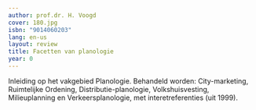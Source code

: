 ```yaml
---
author: prof.dr. H. Voogd
cover: 180.jpg
isbn: "9014060203"
lang: en-us
layout: review
title: Facetten van planologie
year: 0
---
```


Inleiding op het vakgebied Planologie. Behandeld worden: City-marketing, Ruimtelijke Ordening, Distributie-planologie, Volkshuisvesting, Milieuplanning en Verkeersplanologie, met interetreferenties (uit 1999).
